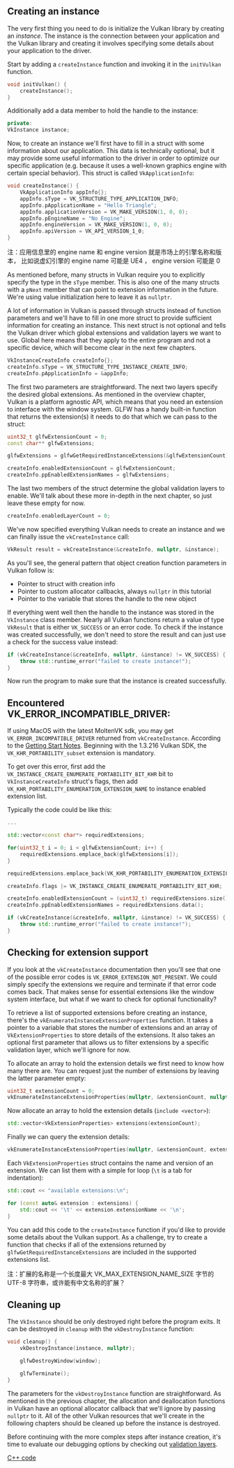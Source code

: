 ## Creating an instance

The very first thing you need to do is initialize the Vulkan library by creating
an *instance*. The instance is the connection between your application and the
Vulkan library and creating it involves specifying some details about your
application to the driver.

Start by adding a `createInstance` function and invoking it in the
`initVulkan` function.

```c++
void initVulkan() {
    createInstance();
}
```

Additionally add a data member to hold the handle to the instance:

```c++
private:
VkInstance instance;
```

Now, to create an instance we'll first have to fill in a struct with some
information about our application. This data is technically optional, but it may
provide some useful information to the driver in order to optimize our specific
application (e.g. because it uses a well-known graphics engine with
certain special behavior). This struct is called `VkApplicationInfo`:

```c++
void createInstance() {
    VkApplicationInfo appInfo{};
    appInfo.sType = VK_STRUCTURE_TYPE_APPLICATION_INFO;
    appInfo.pApplicationName = "Hello Triangle";
    appInfo.applicationVersion = VK_MAKE_VERSION(1, 0, 0);
    appInfo.pEngineName = "No Engine";
    appInfo.engineVersion = VK_MAKE_VERSION(1, 0, 0);
    appInfo.apiVersion = VK_API_VERSION_1_0;
}
```

<p class="my-note">
注：应用信息里的 engine name 和 engine version 就是市场上的引擎名称和版本，
比如说虚幻引擎的 engine name 可能是 UE4 ， engine version 可能是 0
<p>

As mentioned before, many structs in Vulkan require you to explicitly specify
the type in the `sType` member. This is also one of the many structs with a
`pNext` member that can point to extension information in the future. We're
using value initialization here to leave it as `nullptr`.

A lot of information in Vulkan is passed through structs instead of function
parameters and we'll have to fill in one more struct to provide sufficient
information for creating an instance. This next struct is not optional and tells
the Vulkan driver which global extensions and validation layers we want to use.
Global here means that they apply to the entire program and not a specific
device, which will become clear in the next few chapters.

```c++
VkInstanceCreateInfo createInfo{};
createInfo.sType = VK_STRUCTURE_TYPE_INSTANCE_CREATE_INFO;
createInfo.pApplicationInfo = &appInfo;
```

The first two parameters are straightforward. The next two layers specify the
desired global extensions. As mentioned in the overview chapter, Vulkan is a
platform agnostic API, which means that you need an extension to interface with
the window system. GLFW has a handy built-in function that returns the
extension(s) it needs to do that which we can pass to the struct:

```c++
uint32_t glfwExtensionCount = 0;
const char** glfwExtensions;

glfwExtensions = glfwGetRequiredInstanceExtensions(&glfwExtensionCount);

createInfo.enabledExtensionCount = glfwExtensionCount;
createInfo.ppEnabledExtensionNames = glfwExtensions;
```

The last two members of the struct determine the global validation layers to
enable. We'll talk about these more in-depth in the next chapter, so just leave
these empty for now.

```c++
createInfo.enabledLayerCount = 0;
```

We've now specified everything Vulkan needs to create an instance and we can
finally issue the `vkCreateInstance` call:

```c++
VkResult result = vkCreateInstance(&createInfo, nullptr, &instance);
```

As you'll see, the general pattern that object creation function parameters in
Vulkan follow is:

* Pointer to struct with creation info
* Pointer to custom allocator callbacks, always `nullptr` in this tutorial
* Pointer to the variable that stores the handle to the new object

If everything went well then the handle to the instance was stored in the
`VkInstance` class member. Nearly all Vulkan functions return a value of type
`VkResult` that is either `VK_SUCCESS` or an error code. To check if the
instance was created successfully, we don't need to store the result and can
just use a check for the success value instead:

```c++
if (vkCreateInstance(&createInfo, nullptr, &instance) != VK_SUCCESS) {
    throw std::runtime_error("failed to create instance!");
}
```

Now run the program to make sure that the instance is created successfully.

## Encountered VK_ERROR_INCOMPATIBLE_DRIVER:
If using MacOS with the latest MoltenVK sdk, you may get `VK_ERROR_INCOMPATIBLE_DRIVER`
returned from `vkCreateInstance`. According to the [Getting Start Notes](https://vulkan.lunarg.com/doc/sdk/1.3.216.0/mac/getting_started.html). Beginning with the 1.3.216 Vulkan SDK, the `VK_KHR_PORTABILITY_subset`
extension is mandatory.

To get over this error, first add the `VK_INSTANCE_CREATE_ENUMERATE_PORTABILITY_BIT_KHR` bit
to `VkInstanceCreateInfo` struct's flags, then add `VK_KHR_PORTABILITY_ENUMERATION_EXTENSION_NAME`
to instance enabled extension list.

Typically the code could be like this:
```c++
...

std::vector<const char*> requiredExtensions;

for(uint32_t i = 0; i < glfwExtensionCount; i++) {
    requiredExtensions.emplace_back(glfwExtensions[i]);
}

requiredExtensions.emplace_back(VK_KHR_PORTABILITY_ENUMERATION_EXTENSION_NAME);

createInfo.flags |= VK_INSTANCE_CREATE_ENUMERATE_PORTABILITY_BIT_KHR;

createInfo.enabledExtensionCount = (uint32_t) requiredExtensions.size();
createInfo.ppEnabledExtensionNames = requiredExtensions.data();

if (vkCreateInstance(&createInfo, nullptr, &instance) != VK_SUCCESS) {
    throw std::runtime_error("failed to create instance!");
}
```

## Checking for extension support

If you look at the `vkCreateInstance` documentation then you'll see that one of
the possible error codes is `VK_ERROR_EXTENSION_NOT_PRESENT`. We could simply
specify the extensions we require and terminate if that error code comes back.
That makes sense for essential extensions like the window system interface, but
what if we want to check for optional functionality?

To retrieve a list of supported extensions before creating an instance, there's
the `vkEnumerateInstanceExtensionProperties` function. It takes a pointer to a
variable that stores the number of extensions and an array of
`VkExtensionProperties` to store details of the extensions. It also takes an
optional first parameter that allows us to filter extensions by a specific
validation layer, which we'll ignore for now.

To allocate an array to hold the extension details we first need to know how
many there are. You can request just the number of extensions by leaving the
latter parameter empty:

```c++
uint32_t extensionCount = 0;
vkEnumerateInstanceExtensionProperties(nullptr, &extensionCount, nullptr);
```

Now allocate an array to hold the extension details (`include <vector>`):

```c++
std::vector<VkExtensionProperties> extensions(extensionCount);
```

Finally we can query the extension details:

```c++
vkEnumerateInstanceExtensionProperties(nullptr, &extensionCount, extensions.data());
```

Each `VkExtensionProperties` struct contains the name and version of an
extension. We can list them with a simple for loop (`\t` is a tab for
indentation):

```c++
std::cout << "available extensions:\n";

for (const auto& extension : extensions) {
    std::cout << '\t' << extension.extensionName << '\n';
}
```

You can add this code to the `createInstance` function if you'd like to provide
some details about the Vulkan support. As a challenge, try to create a function
that checks if all of the extensions returned by
`glfwGetRequiredInstanceExtensions` are included in the supported extensions
list.

<p class="my-note">
注：扩展的名称是一个长度最大 VK_MAX_EXTENSION_NAME_SIZE 字节的 UTF-8 字符串，或许能有中文名称的扩展？
</p>

## Cleaning up

The `VkInstance` should be only destroyed right before the program exits. It can
be destroyed in `cleanup` with the `vkDestroyInstance` function:

```c++
void cleanup() {
    vkDestroyInstance(instance, nullptr);

    glfwDestroyWindow(window);

    glfwTerminate();
}
```

The parameters for the `vkDestroyInstance` function are straightforward. As
mentioned in the previous chapter, the allocation and deallocation functions
in Vulkan have an optional allocator callback that we'll ignore by passing
`nullptr` to it. All of the other Vulkan resources that we'll create in the
following chapters should be cleaned up before the instance is destroyed.

Before continuing with the more complex steps after instance creation, it's time
to evaluate our debugging options by checking out [validation layers](!en/Drawing_a_triangle/Setup/Validation_layers).

[C++ code](/code/01_instance_creation.cpp)
